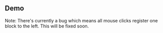 ## Demo
Note: There's currently a bug which means all mouse clicks register one block to the left. This will be fixed soon.